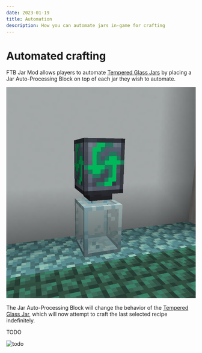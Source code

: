 ```yaml
---
date: 2023-01-19
title: Automation
description: How you can automate jars in-game for crafting
---
```


# Automated crafting

FTB Jar Mod allows players to automate [Tempered Glass Jars](./jars.md#tempered-glass-jar) by placing a Jar Auto-Processing Block on top of each jar they wish to automate.

![The Auto-Processing Block placed on top of a Tempered Glass Jar](./images/automation/japb-front.png "The Auto-Processing Block placed on top of a Tempered Glass Jar")

The Jar Auto-Processing Block will change the behavior of the [Tempered Glass Jar](./jars.md#tempered-glass-jar), which will now attempt to craft the last selected recipe indefinitely.

TODO

![todo](./images/automation/cobble-to-lava-automation.gif "todo")